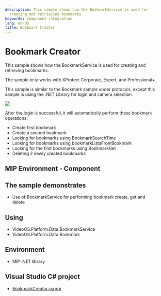 ```yaml
---
description: This sample shows how the BookmarkService is used for
  creating and retrieving bookmarks.
keywords: Component integration
lang: en-US
title: Bookmark Creator
---
```


# Bookmark Creator

This sample shows how the BookmarkService is used for creating and
retrieving bookmarks.

The sample only works with XProtect Corporate, Expert, and
Professional+.

This sample is similar to the Bookmark sample under protocols, except
this sample is using the .NET Library for login and camera selection.

![](BookmarkCreator1.png)

After the login is successful, it will automatically perform these
bookmark operations:

- Create first bookmark
- Create a second bookmark
- Looking for bookmarks using BookmarkSearchTime
- Looking for bookmarks using bookmarkListsFromBookmark
- Looking for the first bookmarks using BookmarkGet
- Deleting 2 newly created bookmarks

## MIP Environment - Component

## The sample demonstrates

- Use of BookmarkService for performing bookmark create, get and
  delete

## Using

- VideoOS.Platform.Data.BookmarkService
- VideoOS.Platform.Data.Bookmark

## Environment

- MIP .NET library

## Visual Studio C\# project

- [BookmarkCreator.csproj](javascript:clone('https://github.com/milestonesys/mipsdk-samples-component','src/ComponentSamples.sln');)
